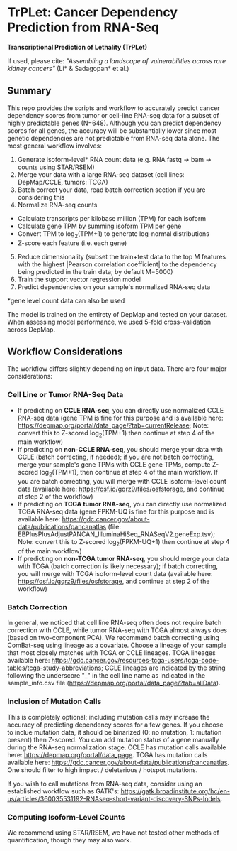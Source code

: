 # TrPLet: Cancer Dependency Prediction from RNA-Seq

**Transcriptional Prediction of Lethality (TrPLet)**

If used, please cite: _"Assembling a landscape of vulnerabilities across rare kidney cancers"_ (Li* & Sadagopan* et al.)

## Summary

This repo provides the scripts and workflow to accurately predict cancer dependency scores from tumor or cell-line RNA-seq data for a subset of highly predictable genes (N=648). Although you can predict dependency scores for all genes, the accuracy will be substantially lower since most genetic dependencies are not predictable from RNA-seq data alone. The most general workflow involves:

1. Generate isoform-level* RNA count data (e.g. RNA fastq -> bam -> counts using STAR/RSEM)
2. Merge your data with a large RNA-seq dataset (cell lines: DepMap/CCLE, tumors: TCGA)
3. Batch correct your data, read batch correction section if you are considering this
4. Normalize RNA-seq counts
- Calculate transcripts per kilobase million (TPM) for each isoform
- Calculate gene TPM by summing isoform TPM per gene
- Convert TPM to log<sub>2</sub>(TPM+1) to generate log-normal distributions
- Z-score each feature (i.e. each gene)
5. Reduce dimensionality (subset the train+test data to the top M features with the highest |Pearson correlation coefficient| to the dependency being predicted in the train data; by default M=5000)
6. Train the support vector regression model
7. Predict dependencies on your sample's normalized RNA-seq data

*gene level count data can also be used

The model is trained on the entirety of DepMap and tested on your dataset. When assessing model performance, we used 5-fold cross-validation across DepMap.

## Workflow Considerations

The workflow differs slightly depending on input data. There are four major considerations:

### Cell Line or Tumor RNA-Seq Data

- If predicting on __CCLE RNA-seq__, you can directly use normalized CCLE RNA-seq data (gene TPM is fine for this purpose and is available here: https://depmap.org/portal/data_page/?tab=currentRelease; Note: convert this to Z-scored log<sub>2</sub>(TPM+1) then continue at step 4 of the main workflow)
- If predicting on __non-CCLE RNA-seq__, you should merge your data with CCLE (batch correcting, if needed); if you are not batch correcting, merge your sample's gene TPMs with CCLE gene TPMs, compute Z-scored log<sub>2</sub>(TPM+1), then continue at step 4 of the main workflow. If you are batch correcting, you will merge with CCLE isoform-level count data (available here: https://osf.io/gqrz9/files/osfstorage, and continue at step 2 of the workflow)
- If predicting on __TCGA tumor RNA-seq__, you can directly use normalized TCGA RNA-seq data (gene FPKM-UQ is fine for this purpose and is available here: https://gdc.cancer.gov/about-data/publications/pancanatlas (file: EBPlusPlusAdjustPANCAN_IlluminaHiSeq_RNASeqV2.geneExp.tsv); Note: convert this to Z-scored log<sub>2</sub>(FPKM-UQ+1) then continue at step 4 of the main workflow)
- If predicting on __non-TCGA tumor RNA-seq__, you should merge your data with TCGA (batch correction is likely necessary); if batch correcting, you will merge with TCGA isoform-level count data (available here: https://osf.io/gqrz9/files/osfstorage, and continue at step 2 of the workflow)

### Batch Correction

In general, we noticed that cell line RNA-seq often does not require batch correction with CCLE, while tumor RNA-seq with TCGA almost always does (based on two-component PCA). We recommend batch correcting using ComBat-seq using lineage as a covariate. Choose a lineage of your sample that most closely matches with TCGA or CCLE lineages. TCGA lineages available here: https://gdc.cancer.gov/resources-tcga-users/tcga-code-tables/tcga-study-abbreviations; CCLE lineages are indicated by the string following the underscore "_" in the cell line name as indicated in the sample_info.csv file (https://depmap.org/portal/data_page/?tab=allData).

### Inclusion of Mutation Calls

This is completely optional; including mutation calls may increase the accuracy of predicting dependency scores for a few genes. If you choose to inclue mutation data, it should be binarized (0: no mutation, 1: mutation present) then Z-scored. You can add mutation status of a gene manually during the RNA-seq normalization stage. CCLE has mutation calls available here: https://depmap.org/portal/data_page. TCGA has mutation calls available here: https://gdc.cancer.gov/about-data/publications/pancanatlas. One should filter to high impact / deleterious / hotspot mutations.

If you wish to call mutations from RNA-seq data, consider using an established workflow such as GATK's: https://gatk.broadinstitute.org/hc/en-us/articles/360035531192-RNAseq-short-variant-discovery-SNPs-Indels.

### Computing Isoform-Level Counts

We recommend using STAR/RSEM, we have not tested other methods of quantification, though they may also work.


